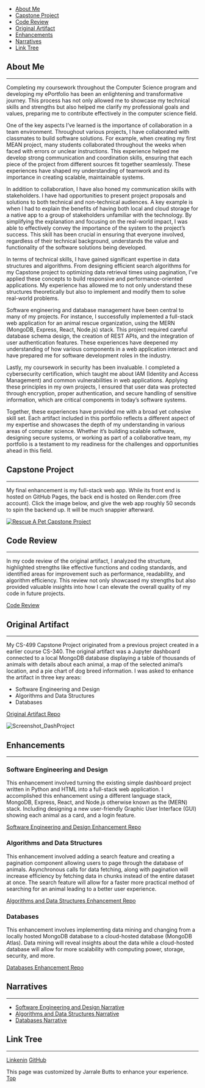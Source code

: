 - [About Me](#about-me)
- [Capstone Project](#capstone-project)
- [Code Review](#code-review)
- [Original Artifact](#original-artifact)
- [Enhancements](#enhancements)
- [Narratives](#narratives)
- [Link Tree](#link-tree)

## About Me
***
Completing my coursework throughout the Computer Science program and developing my ePortfolio has been an enlightening and transformative journey. This process has not only allowed me to showcase my technical skills and strengths but also helped me clarify my professional goals and values, preparing me to contribute effectively in the computer science field.

One of the key aspects I’ve learned is the importance of collaboration in a team environment. Throughout various projects, I have collaborated with classmates to build software solutions. For example, when creating my first MEAN project, many students collaborated throughout the weeks when faced with errors or unclear instructions. This experience helped me develop strong communication and coordination skills, ensuring that each piece of the project from different sources fit together seamlessly. These experiences have shaped my understanding of teamwork and its importance in creating scalable, maintainable systems.

In addition to collaboration, I have also honed my communication skills with stakeholders. I have had opportunities to present project proposals and solutions to both technical and non-technical audiences. A key example is when I had to explain the benefits of having both local and cloud storage for a native app to a group of stakeholders unfamiliar with the technology. By simplifying the explanation and focusing on the real-world impact, I was able to effectively convey the importance of the system to the project’s success. This skill has been crucial in ensuring that everyone involved, regardless of their technical background, understands the value and functionality of the software solutions being developed.

In terms of technical skills, I have gained significant expertise in data structures and algorithms. From designing efficient search algorithms for my Capstone project to optimizing data retrieval times using pagination, I’ve applied these concepts to build responsive and performance-oriented applications. My experience has allowed me to not only understand these structures theoretically but also to implement and modify them to solve real-world problems.

Software engineering and database management have been central to many of my projects. For instance, I successfully implemented a full-stack web application for an animal rescue organization, using the MERN (MongoDB, Express, React, Node.js) stack. This project required careful database schema design, the creation of REST APIs, and the integration of user authentication features. These experiences have deepened my understanding of how various components in a web application interact and have prepared me for software development roles in the industry.

Lastly, my coursework in security has been invaluable. I completed a cybersecurity certification, which taught me about IAM (Identity and Access Management) and common vulnerabilities in web applications. Applying these principles in my own projects, I ensured that user data was protected through encryption, proper authentication, and secure handling of sensitive information, which are critical components in today’s software systems.

Together, these experiences have provided me with a broad yet cohesive skill set. Each artifact included in this portfolio reflects a different aspect of my expertise and showcases the depth of my understanding in various areas of computer science. Whether it’s building scalable software, designing secure systems, or working as part of a collaborative team, my portfolio is a testament to my readiness for the challenges and opportunities ahead in this field.

## Capstone Project
***
My final enhancement is my full-stack web app. While its front end is hosted on GitHub Pages, the back end is hosted on Render.com (free account). Click the image below, and give the web app roughly 50 seconds to spin the backend up. It will be much snappier afterward.

[![Rescue A Pet Capstone Project](https://github.com/user-attachments/assets/7605934a-f896-4a8c-b09d-ae0e15cfe36c)](https://tekibotz.github.io/)

## Code Review
***
In my code review of the original artifact, I analyzed the structure, highlighted strengths like effective functions and coding standards, and identified areas for improvement such as performance, readability, and algorithm efficiency. This review not only showcased my strengths but also provided valuable insights into how I can elevate the overall quality of my code in future projects.

[Code Review](https://youtu.be/Vq4vzjxzxYc)

## Original Artifact
***
My CS-499 Capstone Project originated from a previous project created in a earlier course CS-340. The original artifact was a Jupyter dashboard connected to a local MongoDB database displaying a table of thousands of animals with details about each animal, a map of the selected animal’s location, and a pie chart of dog breed information.
I was asked to enhance the artifact in three key areas:
  - Software Engineering and Design
  - Algorithms and Data Structures
  - Databases

[Original Artifact Repo](https://github.com/TekiBotz/Dash_Project.git)

![Screenshot_DashProject](https://github.com/user-attachments/assets/8bbcd7dd-a236-401a-8bd3-973b0f421aa0)


## Enhancements
***
### Software Engineering and Design
This enhancement involved turning the existing simple dashboard project written in Python and HTML into a full-stack web application. I accomplished this enhancement using a different language stack, MongoDB, Express, React, and Node.js otherwise known as the (MERN) stack. Including designing a new user-friendly Graphic User Interface (GUI) showing each animal as a card, and a login feature.

[Software Engineering and Design Enhancement Repo](https://github.com/TekiBotz/TekiBotz.github.io/tree/frontend-deployed)

### Algorithms and Data Structures
This enhancement involved adding a search feature and creating a pagination component allowing users to page through the database of animals. Asynchronous calls for data fetching, along with pagination will increase efficiency by fetching data in chunks instead of the entire dataset at once. The search feature will allow for a faster more practical method of searching for an animal leading to a better user experience.

[Algorithms and Data Structures Enhancement Repo](https://github.com/TekiBotz/TekiBotz.github.io/tree/finished-v1)

### Databases
This enhancement involves implementing data mining and changing from a locally hosted MongoDB database to a cloud-hosted database (MongoDB Atlas). Data mining will reveal insights about the data while a cloud-hosted database will allow for more scalability with computing power, storage, security, and more.

[Databases Enhancement Repo](https://github.com/TekiBotz/TekiBotz.github.io/tree/finished-v3)

## Narratives
***
  - [Software Engineering and Design Narrative](https://github.com/TekiBotz/TekiBotz.github.io/blob/narratives/Butts_Jarrale_Miltstone_Two_Narrative.pdf)
  - [Algorithms and Data Structures Narrative](https://github.com/TekiBotz/TekiBotz.github.io/blob/narratives/Butts_Jarrale_Milestone_Three_Narrative.pdf)
  - [Databases Narrative](https://github.com/TekiBotz/TekiBotz.github.io/blob/narratives/Butts_Jarrale_Milestone_Four_Narrative.pdf)

## Link Tree
***
[Linkenin](https://www.linkedin.com/in/jarrale-butts/)
[GitHub](https://github.com/TekiBotz)

This page was customized by Jarrale Butts to enhance your experience.
[Top](#top)
